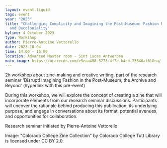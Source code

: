 ```yaml
---
layout: event.liquid
tags: event
year: "2023"
title: "Challenging Complicity and Imagining the Post-Museum: Fashion Museums
  and Decoloniality"
byline: 4 October 2023
type: Workshop
author: Pierre-Antoine Vettorello
date: 2023-10-04
time: 14:00 - 16:00
location: Advanced Master room - Sint Lucas Antwerpen
main_image: https://ucarecdn.com/e5eaa488-5773-4f7e-b4cb-73840af018ea/
---
```

2h workshop about zine-making and creative writing, part of the research seminar 'Disrupt! Imagining Fashion in the Post-Museum, the Archive and Beyond' (hyperlink with this pre-event)

During this workshop, we will explore the concept of creating a zine that will incorporate elements from our research seminar discussions. Participants will uncover the rationale behind producing this publication, its underlying purpose, and engage in conversations about its format, potential avenues, and opportunities for collaboration.

Research seminar initiated by Pierre-Antoine Vettorello

Image: "Colorado College Zine Collection" by Colorado College Tutt Library is licensed under CC BY 2.0.